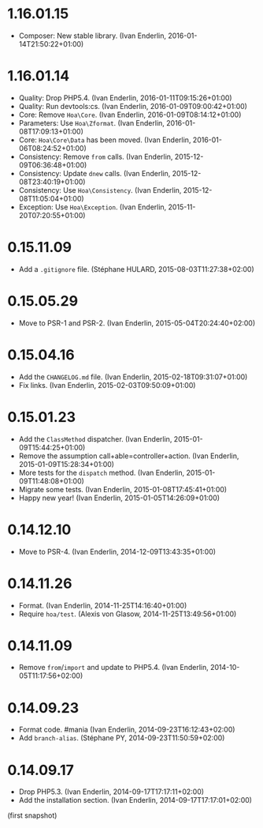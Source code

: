 # 1.16.01.15

  * Composer: New stable library. (Ivan Enderlin, 2016-01-14T21:50:22+01:00)

# 1.16.01.14

  * Quality: Drop PHP5.4. (Ivan Enderlin, 2016-01-11T09:15:26+01:00)
  * Quality: Run devtools:cs. (Ivan Enderlin, 2016-01-09T09:00:42+01:00)
  * Core: Remove `Hoa\Core`. (Ivan Enderlin, 2016-01-09T08:14:12+01:00)
  * Parameters: Use `Hoa\Zformat`. (Ivan Enderlin, 2016-01-08T17:09:13+01:00)
  * Core: `Hoa\Core\Data` has been moved. (Ivan Enderlin, 2016-01-06T08:24:52+01:00)
  * Consistency: Remove `from` calls. (Ivan Enderlin, 2015-12-09T06:36:48+01:00)
  * Consistency: Update `dnew` calls. (Ivan Enderlin, 2015-12-08T23:40:19+01:00)
  * Consistency: Use `Hoa\Consistency`. (Ivan Enderlin, 2015-12-08T11:05:04+01:00)
  * Exception: Use `Hoa\Exception`. (Ivan Enderlin, 2015-11-20T07:20:55+01:00)

# 0.15.11.09

  * Add a `.gitignore` file. (Stéphane HULARD, 2015-08-03T11:27:38+02:00)

# 0.15.05.29

  * Move to PSR-1 and PSR-2. (Ivan Enderlin, 2015-05-04T20:24:40+02:00)

# 0.15.04.16

  * Add the `CHANGELOG.md` file. (Ivan Enderlin, 2015-02-18T09:31:07+01:00)
  * Fix links. (Ivan Enderlin, 2015-02-03T09:50:09+01:00)

# 0.15.01.23

  * Add the `ClassMethod` dispatcher. (Ivan Enderlin, 2015-01-09T15:44:25+01:00)
  * Remove the assumption call+able=controller+action. (Ivan Enderlin, 2015-01-09T15:28:34+01:00)
  * More tests for the `dispatch` method. (Ivan Enderlin, 2015-01-09T11:48:08+01:00)
  * Migrate some tests. (Ivan Enderlin, 2015-01-08T17:45:41+01:00)
  * Happy new year! (Ivan Enderlin, 2015-01-05T14:26:09+01:00)

# 0.14.12.10

  * Move to PSR-4. (Ivan Enderlin, 2014-12-09T13:43:35+01:00)

# 0.14.11.26

  * Format. (Ivan Enderlin, 2014-11-25T14:16:40+01:00)
  * Require `hoa/test`. (Alexis von Glasow, 2014-11-25T13:49:56+01:00)

# 0.14.11.09

  * Remove `from`/`import` and update to PHP5.4. (Ivan Enderlin, 2014-10-05T11:17:56+02:00)

# 0.14.09.23

  * Format code. #mania (Ivan Enderlin, 2014-09-23T16:12:43+02:00)
  * Add `branch-alias`. (Stéphane PY, 2014-09-23T11:50:59+02:00)

# 0.14.09.17

  * Drop PHP5.3. (Ivan Enderlin, 2014-09-17T17:17:11+02:00)
  * Add the installation section. (Ivan Enderlin, 2014-09-17T17:17:01+02:00)

(first snapshot)
